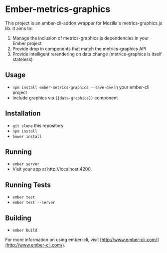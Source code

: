 # Ember-metrics-graphics

This project is an ember-cli-addon wrapper for Mozilla's metrics-graphics.js lib. It aims to:

1) Manage the inclusion of metrics-graphics.js dependencies in your Ember project
2) Provide drop in components that match the metrics-graphics API
3) Provide intelligent rerendering on data change (metrics-graphics is itself stateless)

## Usage
* `npm install ember-metrics-graphics --save-dev` in your ember-cli project
* Include graphics via `{{data-graphics}}` component

## Installation

* `git clone` this repository
* `npm install`
* `bower install`

## Running

* `ember server`
* Visit your app at http://localhost:4200.

## Running Tests

* `ember test`
* `ember test --server`

## Building

* `ember build`

For more information on using ember-cli, visit [http://www.ember-cli.com/](http://www.ember-cli.com/).
